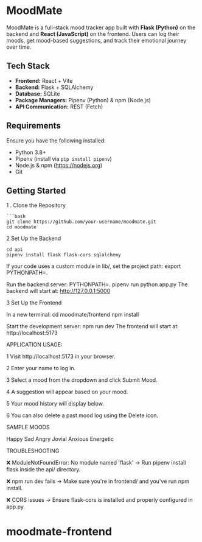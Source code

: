 # MoodMate

MoodMate is a full-stack mood tracker app built with **Flask (Python)** on the backend and **React (JavaScript)** on the frontend. Users can log their moods, get mood-based suggestions, and track their emotional journey over time.

## Tech Stack

- **Frontend:** React + Vite
- **Backend:** Flask + SQLAlchemy
- **Database:** SQLite
- **Package Managers:** Pipenv (Python) & npm (Node.js)
- **API Communication:** REST (Fetch)

## Requirements

Ensure you have the following installed:

- Python 3.8+
- Pipenv (install via `pip install pipenv`)
- Node.js & npm (https://nodejs.org)
- Git

## Getting Started

1 . Clone the Repository

    ```bash
    git clone https://github.com/your-username/moodmate.git
    cd moodmate
    
2  Set Up the Backend

    cd api
    pipenv install flask flask-cors sqlalchemy

If your code uses a custom module in lib/, set the project path:
export PYTHONPATH=.

Run the backend server:
    PYTHONPATH=. pipenv run python app.py
The backend will start at: http://127.0.0.1:5000

3  Set Up the Frontend

In a new terminal:
    cd moodmate/frontend
    npm install

Start the development server:
    npm run dev
The frontend will start at:
     http://localhost:5173


APPLICATION USAGE:

1 Visit http://localhost:5173 in your browser.

2 Enter your name to log in.

3 Select a mood from the dropdown and click Submit Mood.

4 A suggestion will appear based on your mood.

5 Your mood history will display below.

6 You can also delete a past mood log using the Delete icon.



SAMPLE MOODS

Happy
Sad
Angry
Jovial
Anxious
Energetic


TROUBLESHOOTING

❌ ModuleNotFoundError: No module named 'flask'
    → Run pipenv install flask inside the api/ directory.

❌ npm run dev fails
    → Make sure you're in frontend/ and you've run npm install.

❌ CORS issues
    → Ensure flask-cors is installed and properly configured in app.py.


# moodmate-frontend
